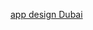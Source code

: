 <a href="https://techleadersdubai.blogspot.com/2024/10/when-is-right-time-for-app-design-in.html">app design Dubai</a>
